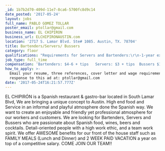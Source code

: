 ```yaml
---
_id: 1b7b2d70-409d-11e7-8ca6-5700fc8d9c14
date_posted: '2017-05-24'
layout: jobs
full_name: PABLO GOMEZ TOLLAR
poster_email: ptollar@gmail.com
business_name: EL CHIPIRON
business_url: ELCHIPIRONAUSTIN.com
location: '2717 S. Lamar Blvd. Ste# 1085. Austin, TX. 78704'
title: Bartenders/Servers/ Bussers
category: floor
qualifications: "Requirements for Servers and Bartenders:\r\n-1-year experience in full service restaurants.\r\n-TABC Certification and state approved food handler permit, registered with the City of Austin.\r\n-Proven history of ability to work well within a team structure.\r\n-Proficient communication in English. Spanish is a plus."
job_type: full_time
compensation: 'Bartenders: $4-6 + tips   Servers: $3 + tips  Bussers $12'
how_to_apply: >-
  Email your resume, three references, cover letter and wage requirements in
  response to this ad at: ptollar@gmail.com
date: '2017-05-24T16:21:57.777Z'
---
```

EL CHIPIRÓN is a Spanish restaurant & gastro-bar located in South Lamar Blvd, We are bringing a unique concept to Austin. High end food and Service in an informal and playful atmosphere done the Spanish way. We want to create an enjoyable and friendly yet professional atmosphere for our workers and customers.
We are looking for Bartenders, Servers and Bussers who are passionate about Spanish food, wines, beers and cocktails. Detail-oriented people with a high work ethic, and a team work spirit.
We offer AWESOME benefits for our front of the house staff such as FAMILY MEALS (Lunch and Dinner) and 2 WEEK PAID VACATION a year on top of a competitive salary.
COME JOIN OUR TEAM!!
